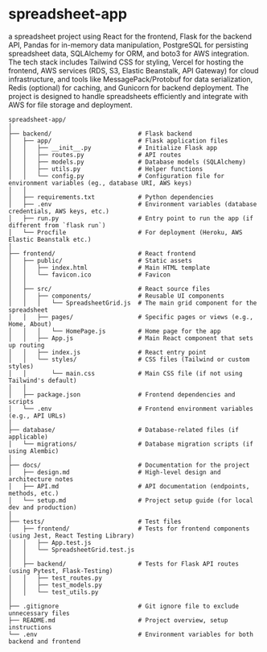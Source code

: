 # spreadsheet-app
a spreadsheet project using React for the frontend, Flask for the backend API, Pandas for in-memory data manipulation, PostgreSQL for persisting spreadsheet data, SQLAlchemy for ORM, and boto3 for AWS integration. The tech stack includes Tailwind CSS for styling, Vercel for hosting the frontend, AWS services (RDS, S3, Elastic Beanstalk, API Gateway) for cloud infrastructure, and tools like MessagePack/Protobuf for data serialization, Redis (optional) for caching, and Gunicorn for backend deployment. The project is designed to handle spreadsheets efficiently and integrate with AWS for file storage and deployment.

```
spreadsheet-app/
│
├── backend/                        # Flask backend
│   ├── app/                        # Flask application files
│   │   ├── __init__.py             # Initialize Flask app
│   │   ├── routes.py               # API routes
│   │   ├── models.py               # Database models (SQLAlchemy)
│   │   ├── utils.py                # Helper functions
│   │   └── config.py               # Configuration file for environment variables (eg., database URI, AWS keys)
│   │
│   ├── requirements.txt            # Python dependencies
│   ├── .env                        # Environment variables (database credentials, AWS keys, etc.)
│   ├── run.py                      # Entry point to run the app (if different from `flask run`)
│   └── Procfile                    # For deployment (Heroku, AWS Elastic Beanstalk etc.)
│
├── frontend/                       # React frontend
│   ├── public/                     # Static assets
│   │   ├── index.html              # Main HTML template
│   │   └── favicon.ico             # Favicon
│   │
│   ├── src/                        # React source files
│   │   ├── components/             # Reusable UI components
│   │   │   └── SpreadsheetGrid.js  # The main grid component for the spreadsheet
│   │   ├── pages/                  # Specific pages or views (e.g., Home, About)
│   │   │   └── HomePage.js         # Home page for the app
│   │   ├── App.js                  # Main React component that sets up routing
│   │   ├── index.js                # React entry point
│   │   └── styles/                 # CSS files (Tailwind or custom styles)
│   │       └── main.css            # Main CSS file (if not using Tailwind's default)
│   │
│   ├── package.json                # Frontend dependencies and scripts
│   └── .env                        # Frontend environment variables (e.g., API URLs)
│
├── database/                       # Database-related files (if applicable)
│   └── migrations/                 # Database migration scripts (if using Alembic)
│
├── docs/                           # Documentation for the project
│   ├── design.md                   # High-level design and architecture notes
│   ├── API.md                      # API documentation (endpoints, methods, etc.)
│   └── setup.md                    # Project setup guide (for local dev and production)
│
├── tests/                          # Test files
│   ├── frontend/                   # Tests for frontend components (using Jest, React Testing Library)
│   │   ├── App.test.js
│   │   └── SpreadsheetGrid.test.js
│   │
│   ├── backend/                    # Tests for Flask API routes (using Pytest, Flask-Testing)
│   │   ├── test_routes.py
│   │   ├── test_models.py
│   │   └── test_utils.py
│
├── .gitignore                      # Git ignore file to exclude unnecessary files
├── README.md                       # Project overview, setup instructions
└── .env                            # Environment variables for both backend and frontend
```